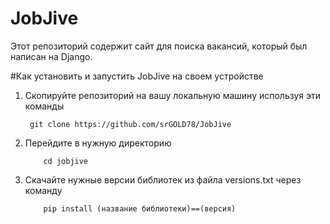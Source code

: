 # JobJive
Этот репозиторий содержит сайт для поиска вакансий, который был написан на Django. 

#Как установить и запустить JobJive на своем устройстве
1. Скопируйте репозиторий на вашу локальную машину используя эти команды
    
        git clone https://github.com/srGOLD78/JobJive
        
2. Перейдите в нужную директорию
    ```
        cd jobjive

3. Скачайте нужные версии библиотек из файла versions.txt через команду
   ```
       pip install (название библиотеки)==(версия)
